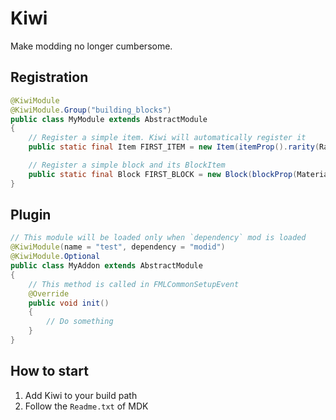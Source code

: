 # Kiwi

Make modding no longer cumbersome.

## Registration

``` java
@KiwiModule
@KiwiModule.Group("building_blocks")
public class MyModule extends AbstractModule
{
    // Register a simple item. Kiwi will automatically register it
    public static final Item FIRST_ITEM = new Item(itemProp().rarity(Rarity.EPIC));

    // Register a simple block and its BlockItem
    public static final Block FIRST_BLOCK = new Block(blockProp(Material.WOOD));
}
```

## Plugin

``` java
// This module will be loaded only when `dependency` mod is loaded
@KiwiModule(name = "test", dependency = "modid")
@KiwiModule.Optional
public class MyAddon extends AbstractModule
{
    // This method is called in FMLCommonSetupEvent
    @Override
    public void init()
    {
        // Do something
    }
}
```

## How to start

1. Add Kiwi to your build path
2. Follow the `Readme.txt` of MDK
